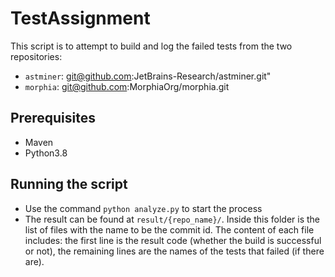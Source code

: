 # TestAssignment
This script is to attempt to build and log the failed tests from the two repositories:
- `astminer`: git@github.com:JetBrains-Research/astminer.git"
- `morphia`: git@github.com:MorphiaOrg/morphia.git

## Prerequisites
- Maven
- Python3.8

## Running the script
- Use the command `python analyze.py` to start the process
- The result can be found at `result/{repo_name}/`. Inside this folder is the list of files with the name to be the commit id. The content of each file includes: the first line is the result code (whether the build is successful or not), the remaining lines are the names of the tests that failed (if there are).
